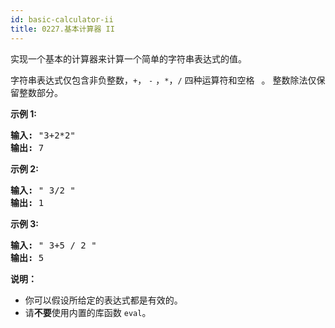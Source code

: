 ```yaml
---
id: basic-calculator-ii
title: 0227.基本计算器 II
---
```

实现一个基本的计算器来计算一个简单的字符串表达式的值。

字符串表达式仅包含非负整数，<code>+</code>， <code>-</code> ，<code>*</code>，<code>/</code> 四种运算符和空格 <code> </code>。 整数除法仅保留整数部分。

**示例 1:**


<pre><strong>输入: </strong>&#34;3+2*2&#34;<br/><strong>输出:</strong> 7<br/></pre>

**示例 2:**


<pre><strong>输入:</strong> &#34; 3/2 &#34;<br/><strong>输出:</strong> 1</pre>

**示例 3:**


<pre><strong>输入:</strong> &#34; 3+5 / 2 &#34;<br/><strong>输出:</strong> 5<br/></pre>

**说明：**


- 你可以假设所给定的表达式都是有效的。
- 请**不要**使用内置的库函数 <code>eval</code>。
